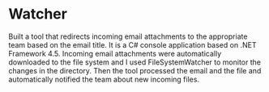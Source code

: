 # Watcher
Built a tool that redirects incoming email attachments to the appropriate team based on the email title. It is a C# console application based on .NET Framework 4.5. Incoming email attachments were automatically downloaded to the file system and I used FileSystemWatcher to monitor the changes in the directory. Then the tool processed the email and the file and automatically notified the team about new incoming files.

